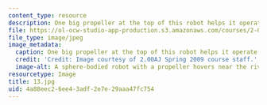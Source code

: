 ```yaml
---
content_type: resource
description: One big propeller at the top of this robot helps it operate like a helicopter.
file: https://ol-ocw-studio-app-production.s3.amazonaws.com/courses/2-00aj-exploring-sea-space-earth-fundamentals-of-engineering-design-spring-2009/4a88eec26ee43adf2e7e29aaa47fc754_13.jpg
file_type: image/jpeg
image_metadata:
  caption: One big propeller at the top of this robot helps it operate like a helicopter.
  credit: 'Credit: Image courtesy of 2.00AJ Spring 2009 course staff.'
  image-alt: A sphere-bodied robot with a propeller hovers near the river surface.
resourcetype: Image
title: 13.jpg
uid: 4a88eec2-6ee4-3adf-2e7e-29aaa47fc754
---
```

